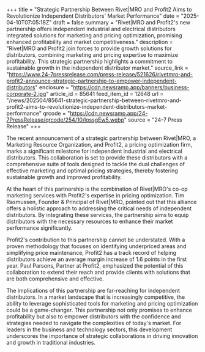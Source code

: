 +++
title = "Strategic Partnership Between Rivet|MRO and Profit2 Aims to Revolutionize Independent Distributors' Market Performance"
date = "2025-04-10T07:05:18Z"
draft = false
summary = "Rivet|MRO and Profit2's new partnership offers independent industrial and electrical distributors integrated solutions for marketing and pricing optimization, promising enhanced profitability and market competitiveness."
description = "Rivet|MRO and Profit2 join forces to provide growth solutions for distributors, combining marketing and pricing expertise to maximize profitability. This strategic partnership highlights a commitment to sustainable growth in the independent distributor market."
source_link = "https://www.24-7pressrelease.com/press-release/521626/rivetmro-and-profit2-announce-strategic-partnership-to-empower-independent-distributors"
enclosure = "https://cdn.newsramp.app/banners/business-corporate-2.jpg"
article_id = 85641
feed_item_id = 12648
url = "/news/202504/85641-strategic-partnership-between-rivetmro-and-profit2-aims-to-revolutionize-independent-distributors-market-performance"
qrcode = "https://cdn.newsramp.app/24-7PressRelease/qrcode/254/10/lossgEw5.webp"
source = "24-7 Press Release"
+++

<p>The recent announcement of a strategic partnership between Rivet|MRO, a Marketing Resource Organization, and Profit2, a pricing optimization firm, marks a significant milestone for independent industrial and electrical distributors. This collaboration is set to provide these distributors with a comprehensive suite of tools designed to tackle the dual challenges of effective marketing and optimal pricing strategies, thereby fostering sustainable growth and improved profitability.</p><p>At the heart of this partnership is the combination of Rivet|MRO's co-op marketing services with Profit2's expertise in pricing optimization. Tim Rasmussen, Founder & Principal of Rivet|MRO, pointed out that this alliance offers a holistic approach to addressing the critical needs of independent distributors. By integrating these services, the partnership aims to equip distributors with the necessary resources to enhance their market performance significantly.</p><p>Profit2's contribution to this partnership cannot be understated. With a proven methodology that focuses on identifying underpriced areas and simplifying price maintenance, Profit2 has a track record of helping distributors achieve an average margin increase of 1.6 points in the first year. Paul Parsons, Partner at Profit2, emphasized the potential of this collaboration to extend their reach and provide clients with solutions that are both comprehensive and effective.</p><p>The implications of this partnership are far-reaching for independent distributors. In a market landscape that is increasingly competitive, the ability to leverage sophisticated tools for marketing and pricing optimization could be a game-changer. This partnership not only promises to enhance profitability but also to empower distributors with the confidence and strategies needed to navigate the complexities of today's market. For leaders in the business and technology sectors, this development underscores the importance of strategic collaborations in driving innovation and growth in traditional industries.</p>